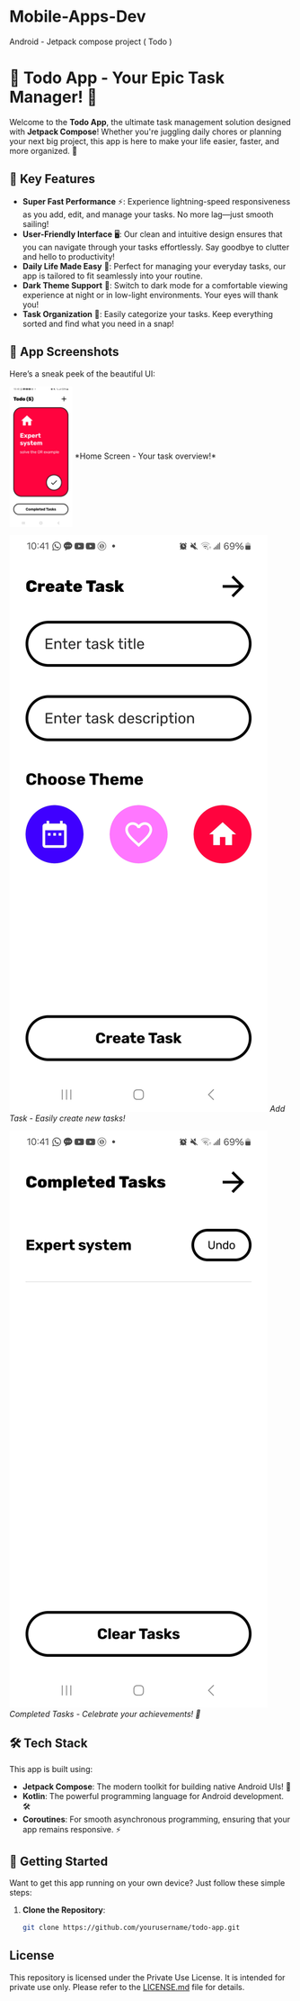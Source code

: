 # Mobile-Apps-Dev
Android - Jetpack compose project ( Todo )

# 🚀 Todo App - Your Epic Task Manager! 📝

Welcome to the **Todo App**, the ultimate task management solution designed with **Jetpack Compose**! Whether you're juggling daily chores or planning your next big project, this app is here to make your life easier, faster, and more organized. 🌟

## 🎉 Key Features

- **Super Fast Performance** ⚡: Experience lightning-speed responsiveness as you add, edit, and manage your tasks. No more lag—just smooth sailing!
- **User-Friendly Interface** 🖥️: Our clean and intuitive design ensures that you can navigate through your tasks effortlessly. Say goodbye to clutter and hello to productivity!
- **Daily Life Made Easy** 🌈: Perfect for managing your everyday tasks, our app is tailored to fit seamlessly into your routine.
- **Dark Theme Support** 🌙: Switch to dark mode for a comfortable viewing experience at night or in low-light environments. Your eyes will thank you!
- **Task Organization** 📂: Easily categorize your tasks. Keep everything sorted and find what you need in a snap!

## 📸 App Screenshots

Here’s a sneak peek of the beautiful UI:

<img src="media/home_screen.jpg" align="center" style="height:250px; width:auto; object-fit:cover;">
*Home Screen - Your task overview!*

![Add Task Screen](media/add_task_screen.jpg)
*Add Task - Easily create new tasks!*

![Completed Tasks](media/completed_tasks.jpg)
*Completed Tasks - Celebrate your achievements! 🎉*

## 🛠️ Tech Stack

This app is built using:

- **Jetpack Compose**: The modern toolkit for building native Android UIs! 🎨
- **Kotlin**: The powerful programming language for Android development. 🛠️
- **Coroutines**: For smooth asynchronous programming, ensuring that your app remains responsive. ⚡

## 🚀 Getting Started

Want to get this app running on your own device? Just follow these simple steps:

1. **Clone the Repository**:
   ```bash
   git clone https://github.com/yourusername/todo-app.git

## License

This repository is licensed under the Private Use License. It is intended for private use only. Please refer to the [LICENSE.md](LICENSE.md) file for details.

